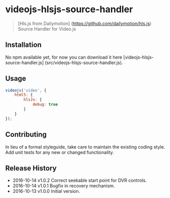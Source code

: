 # videojs-hlsjs-source-handler

> [Hls.js from Dailymotion] (https://github.com/dailymotion/hls.js) Source Handler for Video.js

## Installation
No npm available yet, for now you can download it here [videojs-hlsjs-source-handler.js] (src/videojs-hlsjs-source-handler.js).

## Usage
```js
videojs('video', {
    html5: {
        hlsJs: {
            debug: true
        }
    }
});
```

## Contributing
In lieu of a formal styleguide, take care to maintain the existing coding style. Add unit tests for any new or changed functionality.

## Release History

 * 2016-10-14   v1.0.2   Correct seekable start point for DVR controls.
 * 2016-10-14   v1.0.1   Bugfix in recovery mechanism.
 * 2016-10-13   v1.0.0   Initial version.